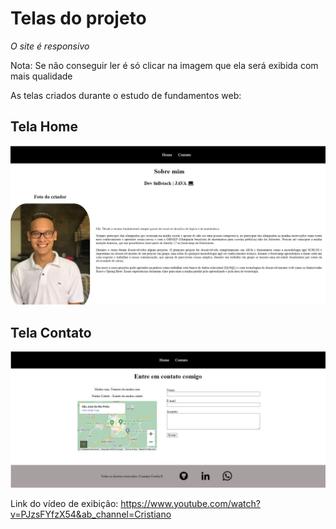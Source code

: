# Telas do projeto

*O site é responsivo*


<p>Nota: Se não conseguir ler é só clicar na imagem que ela será exibida com mais qualidade<br></p>

<p>As telas criados durante o estudo de fundamentos web: <br></p>

## Tela Home

![image1](https://github.com/Cr7stian8/fundamentos-Web/blob/main/exe01/assets/img/tela1.jpg)

## Tela Contato

![image2](https://github.com/Cr7stian8/fundamentos-Web/blob/main/exe01/assets/img/tela2.jpg)

Link do vídeo de exibição: <a>https://www.youtube.com/watch?v=PJzsFYfzX54&ab_channel=Cristiano</a>
<br>
